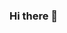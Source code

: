 ### Hi there 👋

<!--
**ThiernoDiallo2018/ThiernoDiallo2018** is a ✨ _special_ ✨ repository because its `README.md` (this file) appears on your GitHub profile.

I'm a passionate aspiring iOS Developer with a love for the Startup ecosystem. 

🌱 Currently, I'm diving deep into UIKit with the hopes of learning SwiftUI down the line. 
🚀 I'm constantly exploring new technologies and finding ways to grow and contribute to the community.

When I'm not coding, you can find me working in the Venture Capital landscape. I am a big fan of learning and connecting with upcoming founders  
working on groundbreaking technology. But, outside of work, you can find me Acting in shorts and off-broadway shows. 

### 🔧 Technologies & Tools
Here are some of the iOS technologies I plan on diving into:

- Augmented Reality: ARKit and RealityKit
- Machine Learning
- More to come...

### 📫 Let's Connect
Feel free to reach out to me through email: tdiallo1996@gmail.com. I'm always open to interesting conversations, collaborations, or simply saying hello!

🌐 Check out my acting site: https://www.thierno-diallo.com/

### 🔭 I’m currently working on ......
-->
